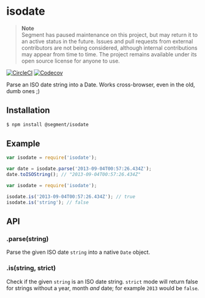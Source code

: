# isodate

> **Note**  
> Segment has paused maintenance on this project, but may return it to an active status in the future. Issues and pull requests from external contributors are not being considered, although internal contributions may appear from time to time. The project remains available under its open source license for anyone to use.

[![CircleCI](https://circleci.com/gh/segmentio/isodate.svg?style=shield&circle-token=d49fc6469182ce8392a332106af7a5fb76b2f8b7)](https://circleci.com/gh/segmentio/isodate)
[![Codecov](https://img.shields.io/codecov/c/github/segmentio/isodate/master.svg?maxAge=2592000)](https://codecov.io/gh/segmentio/isodate)

Parse an ISO date string into a Date. Works cross-browser, even in the old, dumb ones ;)

## Installation

```sh
$ npm install @segment/isodate
```

## Example

```js
var isodate = require('isodate');

var date = isodate.parse('2013-09-04T00:57:26.434Z');
date.toISOString(); // "2013-09-04T00:57:26.434Z"
```

```js
var isodate = require('isodate');

isodate.is('2013-09-04T00:57:26.434Z'); // true
isodate.is('string'); // false
```

## API

### .parse(string)

Parse the given ISO date `string` into a native `Date` object.

### .is(string, strict)

Check if the given `string` is an ISO date string. `strict` mode will return false for strings without a year, month _and_ date; for example `2013` would be `false`.
